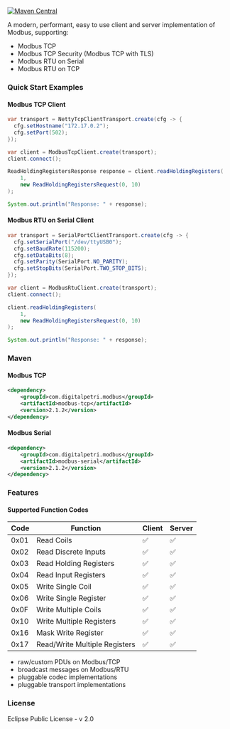 [![Maven Central](https://img.shields.io/maven-central/v/com.digitalpetri.modbus/modbus.svg)](https://search.maven.org/#search%7Cgav%7C1%7Cg%3A%22com.digitalpetri.modbus%22%20AND%20a%3A%22modbus%22)

A modern, performant, easy to use client and server implementation of Modbus, supporting:
- Modbus TCP
- Modbus TCP Security (Modbus TCP with TLS)
- Modbus RTU on Serial
- Modbus RTU on TCP

### Quick Start Examples

#### Modbus TCP Client
```java
var transport = NettyTcpClientTransport.create(cfg -> {
  cfg.setHostname("172.17.0.2");
  cfg.setPort(502);
});

var client = ModbusTcpClient.create(transport);
client.connect();

ReadHoldingRegistersResponse response = client.readHoldingRegisters(
    1,
    new ReadHoldingRegistersRequest(0, 10)
);

System.out.println("Response: " + response);
```

#### Modbus RTU on Serial Client
```java
var transport = SerialPortClientTransport.create(cfg -> {
  cfg.setSerialPort("/dev/ttyUSB0");
  cfg.setBaudRate(115200);
  cfg.setDataBits(8);
  cfg.setParity(SerialPort.NO_PARITY);
  cfg.setStopBits(SerialPort.TWO_STOP_BITS);
});

var client = ModbusRtuClient.create(transport);
client.connect();

client.readHoldingRegisters(
    1,
    new ReadHoldingRegistersRequest(0, 10)
);

System.out.println("Response: " + response);
```

### Maven

#### Modbus TCP

```xml
<dependency>
    <groupId>com.digitalpetri.modbus</groupId>
    <artifactId>modbus-tcp</artifactId>
    <version>2.1.2</version>
</dependency>
```

#### Modbus Serial
```xml
<dependency>
    <groupId>com.digitalpetri.modbus</groupId>
    <artifactId>modbus-serial</artifactId>
    <version>2.1.2</version>
</dependency>
```

### Features

#### Supported Function Codes
Code     | Function | Client | Server
-------- | -------- | ------ | ------
0x01     | Read Coils | ✅ | ✅
0x02     | Read Discrete Inputs | ✅ | ✅
0x03     | Read Holding Registers | ✅ | ✅
0x04     | Read Input Registers | ✅ | ✅
0x05     | Write Single Coil | ✅ | ✅
0x06     | Write Single Register | ✅ | ✅
0x0F     | Write Multiple Coils | ✅ | ✅
0x10     | Write Multiple Registers | ✅ | ✅
0x16     | Mask Write Register | ✅ | ✅
0x17     | Read/Write Multiple Registers | ✅ | ✅

- raw/custom PDUs on Modbus/TCP
- broadcast messages on Modbus/RTU
- pluggable codec implementations
- pluggable transport implementations

### License

Eclipse Public License - v 2.0
